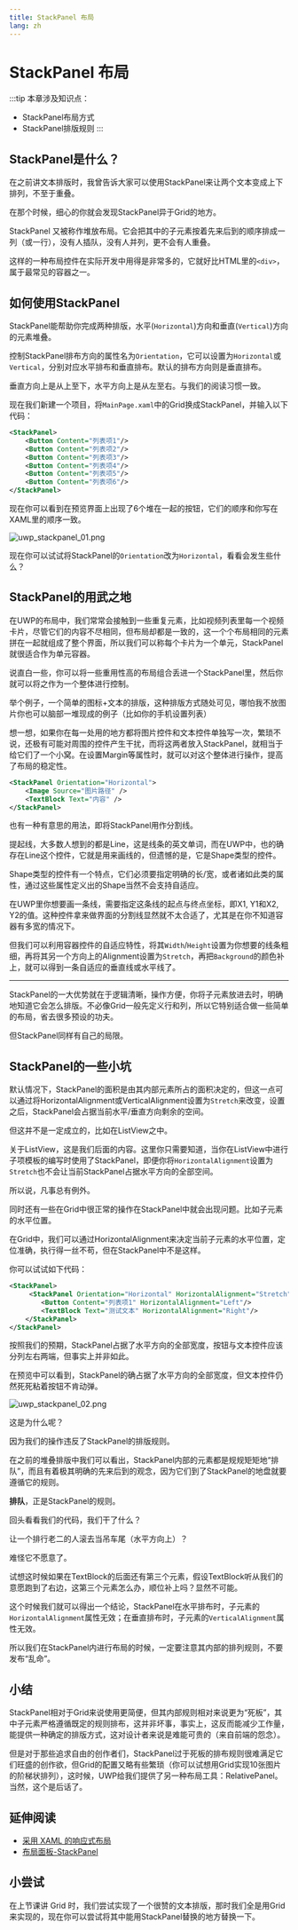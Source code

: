```yaml
---
title: StackPanel 布局
lang: zh
---
```


# StackPanel 布局

:::tip
本章涉及知识点：
- StackPanel布局方式
- StackPanel排版规则
:::

## StackPanel是什么？

在之前讲文本排版时，我曾告诉大家可以使用StackPanel来让两个文本变成上下排列，不至于重叠。

在那个时候，细心的你就会发现StackPanel异于Grid的地方。

StackPanel 又被称作堆放布局。它会把其中的子元素按着先来后到的顺序排成一列（或一行），没有人插队，没有人并列，更不会有人重叠。

这样的一种布局控件在实际开发中用得是非常多的，它就好比HTML里的`<div>`，属于最常见的容器之一。

## 如何使用StackPanel

StackPanel能帮助你完成两种排版，水平(`Horizontal`)方向和垂直(`Vertical`)方向的元素堆叠。

控制StackPanel排布方向的属性名为`Orientation`，它可以设置为`Horizontal`或`Vertical`，分别对应水平排布和垂直排布。默认的排布方向则是垂直排布。

垂直方向上是从上至下，水平方向上是从左至右。与我们的阅读习惯一致。

现在我们新建一个项目，将`MainPage.xaml`中的Grid换成StackPanel，并输入以下代码：

```xml
<StackPanel>
    <Button Content="列表项1"/>
    <Button Content="列表项2"/>
    <Button Content="列表项3"/>
    <Button Content="列表项4"/>
    <Button Content="列表项5"/>
    <Button Content="列表项6"/>
</StackPanel>
```

现在你可以看到在预览界面上出现了6个堆在一起的按钮，它们的顺序和你写在XAML里的顺序一致。

![uwp_stackpanel_01.png](https://storage.live.com/items/51816931BAB0F7A8!12563?authkey=AO7QXpgYo7-5DUU)

现在你可以试试将StackPanel的`Orientation`改为`Horizontal`，看看会发生些什么？

## StackPanel的用武之地

在UWP的布局中，我们常常会接触到一些重复元素，比如视频列表里每一个视频卡片，尽管它们的内容不尽相同，但布局却都是一致的，这一个个布局相同的元素拼在一起就组成了整个界面，所以我们可以称每个卡片为一个单元，StackPanel就很适合作为单元容器。

说直白一些，你可以将一些重用性高的布局组合丢进一个StackPanel里，然后你就可以将之作为一个整体进行控制。

举个例子，一个简单的图标+文本的排版，这种排版方式随处可见，哪怕我不放图片你也可以脑部一堆现成的例子（比如你的手机设置列表）

想一想，如果你在每一处用的地方都将图片控件和文本控件单独写一次，繁琐不说，还极有可能对周围的控件产生干扰，而将这两者放入StackPanel，就相当于给它们了一个小窝。在设置Margin等属性时，就可以对这个整体进行操作，提高了布局的稳定性。

```xml
<StackPanel Orientation="Horizontal">
    <Image Source="图片路径" />
    <TextBlock Text="内容" />
</StackPanel>
```

也有一种有意思的用法，即将StackPanel用作分割线。

提起线，大多数人想到的都是Line，这是线条的英文单词，而在UWP中，也的确存在Line这个控件，它就是用来画线的，但遗憾的是，它是Shape类型的控件。

Shape类型的控件有一个特点，它们必须要指定明确的长/宽，或者诸如此类的属性，通过这些属性定义出的Shape当然不会支持自适应。

在UWP里你想要画一条线，需要指定这条线的起点与终点坐标，即X1, Y1和X2, Y2的值。这种控件拿来做界面的分割线显然就不太合适了，尤其是在你不知道容器有多宽的情况下。

但我们可以利用容器控件的自适应特性，将其`Width`/`Height`设置为你想要的线条粗细，再将其另一个方向上的Alignment设置为`Stretch`，再把`Background`的颜色补上，就可以得到一条自适应的垂直线或水平线了。

---

StackPanel的一大优势就在于逻辑清晰，操作方便，你将子元素放进去时，明确地知道它会怎么排版。不必像Grid一般先定义行和列，所以它特别适合做一些简单的布局，省去很多预设的功夫。

但StackPanel同样有自己的局限。

## StackPanel的一些小坑

默认情况下，StackPanel的面积是由其内部元素所占的面积决定的，但这一点可以通过将HorizontalAlignment或VerticalAlignment设置为`Stretch`来改变，设置之后，StackPanel会占据当前水平/垂直方向剩余的空间。

但这并不是一定成立的，比如在ListView之中。

关于ListView，这是我们后面的内容。这里你只需要知道，当你在ListView中进行子项模板的编写时使用了StackPanel，即便你将`HorizontalAlignment`设置为`Stretch`也不会让当前StackPanel占据水平方向的全部空间。

所以说，凡事总有例外。

同时还有一些在Grid中很正常的操作在StackPanel中就会出现问题。比如子元素的水平位置。

在Grid中，我们可以通过HorizontalAlignment来决定当前子元素的水平位置，定位准确，执行得一丝不苟，但在StackPanel中不是这样。

你可以试试如下代码：

```xml
<StackPanel>
     <StackPanel Orientation="Horizontal" HorizontalAlignment="Stretch" Background="LightGray">
        <Button Content="列表项1" HorizontalAlignment="Left"/>
        <TextBlock Text="测试文本" HorizontalAlignment="Right"/>
    </StackPanel>
</StackPanel>
```

按照我们的预期，StackPanel占据了水平方向的全部宽度，按钮与文本控件应该分列左右两端，但事实上并非如此。

在预览中可以看到，StackPanel的确占据了水平方向的全部宽度，但文本控件仍然死死粘着按钮不肯动弹。

![uwp_stackpanel_02.png](https://storage.live.com/items/51816931BAB0F7A8!12564?authkey=AO7QXpgYo7-5DUU)

这是为什么呢？

因为我们的操作违反了StackPanel的排版规则。

在之前的堆叠排版中我们可以看出，StackPanel内部的元素都是规规矩矩地“排队”，而且有着极其明确的先来后到的观念，因为它们到了StackPanel的地盘就要遵循它的规则。

**排队**，正是StackPanel的规则。

回头看看我们的代码，我们干了什么？

让一个排行老二的人滚去当吊车尾（水平方向上）？

难怪它不愿意了。

试想这时候如果在TextBlock的后面还有第三个元素，假设TextBlock听从我们的意愿跑到了右边，这第三个元素怎么办，顺位补上吗？显然不可能。

这个时候我们就可以得出一个结论，StackPanel在水平排布时，子元素的`HorizontalAlignment`属性无效；在垂直排布时，子元素的`VerticalAlignment`属性无效。

所以我们在StackPanel内进行布局的时候，一定要注意其内部的排列规则，不要发布“乱命”。

## 小结

StackPanel相对于Grid来说使用更简便，但其内部规则相对来说更为“死板”，其中子元素严格遵循既定的规则排布，这并非坏事，事实上，这反而能减少工作量，能提供一种确定的排版方式，这对设计者来说是难能可贵的（来自前端的怨念）。

但是对于那些追求自由的创作者们，StackPanel过于死板的排布规则很难满足它们旺盛的创作欲，但Grid的配置又略有些繁琐（你可以试想用Grid实现10张图片的阶梯状排列），这时候，UWP给我们提供了另一种布局工具：RelativePanel。当然，这个是后话了。

## 延伸阅读

- [采用 XAML 的响应式布局](https://docs.microsoft.com/zh-cn/windows/uwp/design/layout/layouts-with-xaml)
- [布局面板-StackPanel](https://docs.microsoft.com/zh-cn/windows/uwp/design/layout/layout-panels#stackpanel)

## 小尝试

在上节课讲 Grid 时，我们尝试实现了一个很赞的文本排版，那时我们全是用Grid来实现的，现在你可以尝试将其中能用StackPanel替换的地方替换一下。
